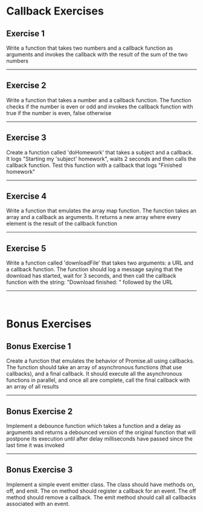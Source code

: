 # Callback Exercises

## Exercise 1

Write a function that takes two numbers and a callback function as arguments and invokes the callback with the result of the sum of the two numbers

---

## Exercise 2

Write a function that takes a number and a callback function. The function checks if the number is even or odd and invokes the callback function with true if the number is even, false otherwise

---

## Exercise 3

Create a function called 'doHomework' that takes a subject and a callback. It logs "Starting my 'subject' homework", waits 2 seconds and then calls the callback function. Test this function with a callback that logs "Finished homework"

---

## Exercise 4

Write a function that emulates the array map function. The function takes an array and a callback as arguments. It returns a new array where every element is the result of the callback function

---

## Exercise 5

Write a function called 'downloadFile' that takes two arguments: a URL and a callback function. The function should log a message saying that the download has started, wait for 3 seconds, and then call the callback function with the string: "Download finished: " followed by the URL

---

<br>

# Bonus Exercises

## Bonus Exercise 1

Create a function that emulates the behavior of Promise.all using callbacks. The function should take an array of asynchronous functions (that use callbacks), and a final callback. It should execute all the asynchronous functions in parallel, and once all are complete, call the final callback with an array of all results

---

## Bonus Exercise 2

Implement a debounce function which takes a function and a delay as arguments and returns a debounced version of the original function that will postpone its execution until after delay milliseconds have passed since the last time it was invoked

---

## Bonus Exercise 3

Implement a simple event emitter class. The class should have methods on, off, and emit. The on method should register a callback for an event. The off method should remove a callback. The emit method should call all callbacks associated with an event.